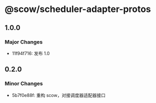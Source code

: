 # @scow/scheduler-adapter-protos

## 1.0.0

### Major Changes

- 11f94f716: 发布 1.0

## 0.2.0

### Minor Changes

- 5b7f0e88f: 重构 scow，对接调度器适配器接口
